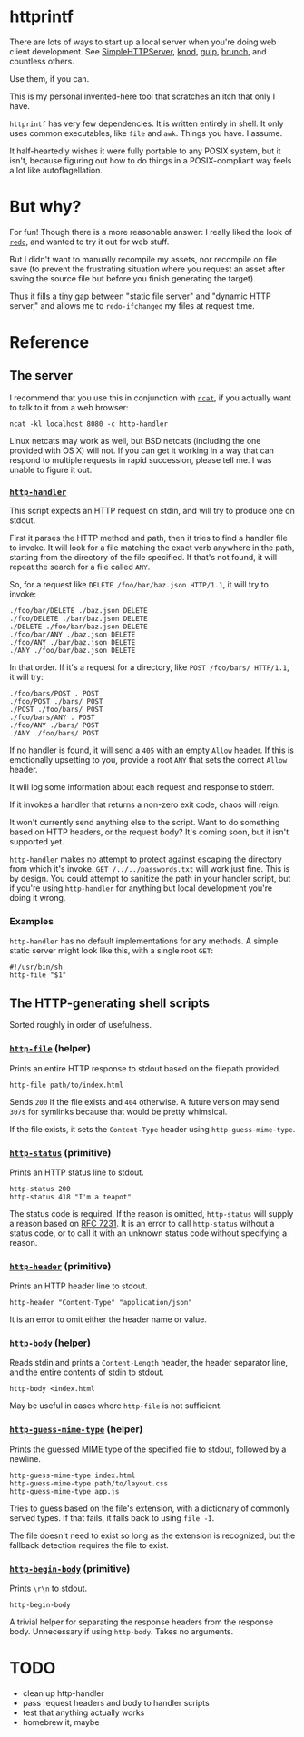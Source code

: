 # httprintf

There are lots of ways to start up a local server when you're doing web client development. See [SimpleHTTPServer](https://docs.python.org/2/library/simplehttpserver.html), [knod](https://github.com/moserrya/knod), [gulp](https://github.com/gulpjs/gulp), [brunch](https://github.com/brunch/brunch), and countless others.

Use them, if you can.

This is my personal invented-here tool that scratches an itch that only I have.

`httprintf` has very few dependencies. It is written entirely in shell. It only uses common executables, like `file` and `awk`. Things you have. I assume.

It half-heartedly wishes it were fully portable to any POSIX system, but it isn't, because figuring out how to do things in a POSIX-compliant way feels a lot like autoflagellation.

# But why?

For fun! Though there is a more reasonable answer: I really liked the look of [`redo`](https://github.com/apenwarr/redo), and wanted to try it out for web stuff.

But I didn't want to manually recompile my assets, nor recompile on file save (to prevent the frustrating situation where you request an asset after saving the source file but before you finish generating the target).

Thus it fills a tiny gap between "static file server" and "dynamic HTTP server," and allows me to `redo-ifchanged` my files at request time.

# Reference

## The server

I recommend that you use this in conjunction with [`ncat`](http://nmap.org/ncat/), if you actually want to talk to it from a web browser:

    ncat -kl localhost 8080 -c http-handler

Linux netcats may work as well, but BSD netcats (including the one provided with OS X) will not. If you can get it working in a way that can respond to multiple requests in rapid succession, please tell me. I was unable to figure it out.

### [`http-handler`](scripts/http-handler)

This script expects an HTTP request on stdin, and will try to produce one on stdout.

First it parses the HTTP method and path, then it tries to find a handler file to invoke. It will look for a file matching the exact verb anywhere in the path, starting from the directory of the file specified. If that's not found, it will repeat the search for a file called `ANY`.

So, for a request like `DELETE /foo/bar/baz.json HTTP/1.1`, it will try to invoke:

    ./foo/bar/DELETE ./baz.json DELETE
    ./foo/DELETE ./bar/baz.json DELETE
    ./DELETE ./foo/bar/baz.json DELETE
    ./foo/bar/ANY ./baz.json DELETE
    ./foo/ANY ./bar/baz.json DELETE
    ./ANY ./foo/bar/baz.json DELETE

In that order. If it's a request for a directory, like `POST /foo/bars/ HTTP/1.1`, it will try:

    ./foo/bars/POST . POST
    ./foo/POST ./bars/ POST
    ./POST ./foo/bars/ POST
    ./foo/bars/ANY . POST
    ./foo/ANY ./bars/ POST
    ./ANY ./foo/bars/ POST

If no handler is found, it will send a `405` with an empty `Allow` header. If this is emotionally upsetting to you, provide a root `ANY` that sets the correct `Allow` header.

It will log some information about each request and response to stderr.

If it invokes a handler that returns a non-zero exit code, chaos will reign.

It won't currently send anything else to the script. Want to do something based on HTTP headers, or the request body? It's coming soon, but it isn't supported yet.

`http-handler` makes no attempt to protect against escaping the directory from which it's invoke. `GET /../../passwords.txt` will work just fine. This is by design. You could attempt to sanitize the path in your handler script, but if you're using `http-handler` for anything but local development you're doing it wrong.

### Examples

`http-handler` has no default implementations for any methods. A simple static server might look like this, with a single root `GET`:

    #!/usr/bin/sh
    http-file "$1"

## The HTTP-generating shell scripts

Sorted roughly in order of usefulness.

### [`http-file`](scripts/http-file) (helper)

Prints an entire HTTP response to stdout based on the filepath provided.

    http-file path/to/index.html

Sends `200` if the file exists and `404` otherwise. A future version may send `307`s for symlinks because that would be pretty whimsical.

If the file exists, it sets the `Content-Type` header using `http-guess-mime-type`.

### [`http-status`](scripts/http-status) (primitive)

Prints an HTTP status line to stdout.

    http-status 200
    http-status 418 "I'm a teapot"

The status code is required. If the reason is omitted, `http-status` will supply a reason based on [RFC 7231](http://tools.ietf.org/html/rfc7231#page-49). It is an error to call `http-status` without a status code, or to call it with an unknown status code without specifying a reason.

### [`http-header`](scripts/http-header) (primitive)

Prints an HTTP header line to stdout.

    http-header "Content-Type" "application/json"

It is an error to omit either the header name or value.

### [`http-body`](scripts/http-body) (helper)

Reads stdin and prints a `Content-Length` header, the header separator line, and the entire contents of stdin to stdout.

    http-body <index.html

May be useful in cases where `http-file` is not sufficient.

### [`http-guess-mime-type`](scripts/http-guess-mime-type) (helper)

Prints the guessed MIME type of the specified file to stdout, followed by a newline.

    http-guess-mime-type index.html
    http-guess-mime-type path/to/layout.css
    http-guess-mime-type app.js

Tries to guess based on the file's extension, with a dictionary of commonly served types. If that fails, it falls back to using `file -I`.

The file doesn't need to exist so long as the extension is recognized, but the fallback detection requires the file to exist.

### [`http-begin-body`](scripts/http-begin-body) (primitive)

Prints `\r\n` to stdout.

    http-begin-body

A trivial helper for separating the response headers from the response body. Unnecessary if using `http-body`. Takes no arguments.

# TODO

- clean up http-handler
- pass request headers and body to handler scripts
- test that anything actually works
- homebrew it, maybe
